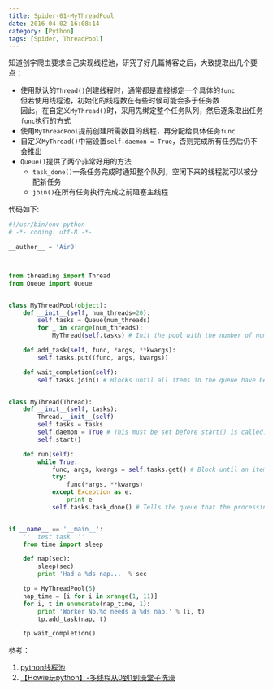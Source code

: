 ```yaml
---
title: Spider-01-MyThreadPool
date: 2016-04-02 16:08:14
category: [Python]
tags: [Spider, ThreadPool]
---
```


知道创宇爬虫要求自己实现线程池，研究了好几篇博客之后，大致提取出几个要点：

* 使用默认的`Thread()`创建线程时，通常都是直接绑定一个具体的`func `  
但若使用线程池，初始化的线程数在有些时候可能会多于任务数   
因此，在自定义`MyThread()`时，采用先绑定整个任务队列，然后逐条取出任务`func`执行的方式   
* 使用`MyThreadPool`提前创建所需数目的线程，再分配给具体任务`func`
* 自定义`MyThread()`中需设置`self.daemon = True`，否则完成所有任务后仍不会推出
* `Queue()`提供了两个非常好用的方法
	* `task_done()`一条任务完成时通知整个队列，空闲下来的线程就可以被分配新任务
	* `join()`在所有任务执行完成之前阻塞主线程

代码如下:

```python
#!/usr/bin/env python
# -*- coding: utf-8 -*-

__author__ = 'Air9'



from threading import Thread
from Queue import Queue


class MyThreadPool(object):
    def __init__(self, num_threads=20):
        self.tasks = Queue(num_threads)
        for _ in xrange(num_threads):
            MyThread(self.tasks) # Init the pool with the number of num_threads

    def add_task(self, func, *args, **kwargs):
        self.tasks.put((func, args, kwargs))

    def wait_completion(self):
        self.tasks.join() # Blocks until all items in the queue have been gotten and processed.


class MyThread(Thread):
    def __init__(self, tasks):
        Thread.__init__(self)
        self.tasks = tasks
        self.daemon = True # This must be set before start() is called. The entire Python program exits when no alive non-daemon threads are left.
        self.start()

    def run(self):
        while True:
            func, args, kwargs = self.tasks.get() # Block until an item is available.
            try:
                func(*args, **kwargs)
            except Exception as e:
                print e
            self.tasks.task_done() # Tells the queue that the processing on the task is complete.


if __name__ == '__main__':
    ''' test task '''
    from time import sleep

    def nap(sec):
        sleep(sec)
        print 'Had a %ds nap...' % sec

    tp = MyThreadPool(5)
    nap_time = [i for i in xrange(1, 11)]
    for i, t in enumerate(nap_time, 1):
        print 'Worker No.%d needs a %ds nap.' % (i, t)
        tp.add_task(nap, t)

    tp.wait_completion()
```


参考：   
1. [python线程池](http://www.the5fire.com/python-thread-pool.html)   
2. [【Howie玩python】-多线程从0到1到澡堂子洗澡](http://github.howie.wang/2016/01/07/python-threading/)
